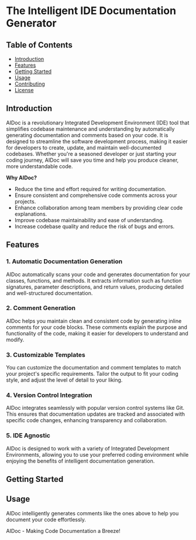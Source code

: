 # The Intelligent IDE Documentation Generator

## Table of Contents

- [Introduction](#introduction)
- [Features](#features)
- [Getting Started](#getting-started)
- [Usage](#usage)
- [Contributing](#contributing)
- [License](#license)

## Introduction

AIDoc is a revolutionary Integrated Development Environment (IDE) tool that simplifies codebase maintenance and understanding by automatically generating documentation and comments based on your code. It is designed to streamline the software development process, making it easier for developers to create, update, and maintain well-documented codebases. Whether you're a seasoned developer or just starting your coding journey, AIDoc will save you time and help you produce cleaner, more understandable code.

**Why AIDoc?**

- Reduce the time and effort required for writing documentation.
- Ensure consistent and comprehensive code comments across your projects.
- Enhance collaboration among team members by providing clear code explanations.
- Improve codebase maintainability and ease of understanding.
- Increase codebase quality and reduce the risk of bugs and errors.

## Features

### 1. **Automatic Documentation Generation**

AIDoc automatically scans your code and generates documentation for your classes, functions, and methods. It extracts information such as function signatures, parameter descriptions, and return values, producing detailed and well-structured documentation.

### 2. **Comment Generation**

AIDoc helps you maintain clean and consistent code by generating inline comments for your code blocks. These comments explain the purpose and functionality of the code, making it easier for developers to understand and modify.

### 3. **Customizable Templates**

You can customize the documentation and comment templates to match your project's specific requirements. Tailor the output to fit your coding style, and adjust the level of detail to your liking.

### 4. **Version Control Integration**

AIDoc integrates seamlessly with popular version control systems like Git. This ensures that documentation updates are tracked and associated with specific code changes, enhancing transparency and collaboration.

### 5. **IDE Agnostic**

AIDoc is designed to work with a variety of Integrated Development Environments, allowing you to use your preferred coding environment while enjoying the benefits of intelligent documentation generation.

## Getting Started


## Usage

AIDoc intelligently generates comments like the ones above to help you document your code effortlessly.

AIDoc - Making Code Documentation a Breeze!